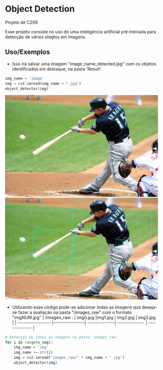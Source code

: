 
# Object Detection

Projeto de C209

Esse projeto consiste no uso de uma inteligência artificial pré-treinada para detecção de vários obejtos em imagens.



## Uso/Exemplos

- Isso irá salvar uma imagem "image_name_detected.jpg" com os objetos identificados em destaque, na pasta 'Result'.
```python
img_name = 'image'
img = cv2.imread(img_name + ".jpg")
object_detector(img)
```
![IMAGEM](https://github.com/Boremp/object_detection/blob/main/projeto/images_raw/img5.jpg)
![IMAGEM_RESULTADO](https://github.com/Boremp/object_detection/blob/main/projeto/result/img5_detected.jpg)

- Utilizando esse código pode-se adicionar todas as imagens que deseja-se fazer a avaliação na pasta "/images_raw" com o formato "imgNUM.jpg"
| /images_raw   :   | img0.jpg       |img1.jpg       | img2.jpg       | img3.jpg       |
| ----------------- |----------------| --------------| -------------- | -------------- |

```python
# Detecção de todas as imagens na pasta 'images_raw'
for i in range(n_img):
    img_name = 'img'
    img_name += str(i)
    img = cv2.imread("images_raw/" + img_name + ".jpg")
    object_detector(img)
```
